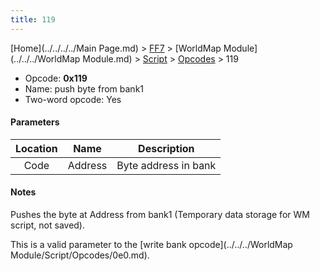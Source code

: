 ```yaml
---
title: 119
---
```


[Home](../../../../Main Page.md) > [FF7](../../../../FF7.md) > [WorldMap Module](../../../WorldMap Module.md) > [Script](../../Script.md) > [Opcodes](../Opcodes.md) > 119

-   Opcode: **0x119**
-   Name: push byte from bank1
-   Two-word opcode: Yes

#### Parameters

| Location |  Name   |     Description      |
|:--------:|:-------:|:--------------------:|
|   Code   | Address | Byte address in bank |

#### Notes

Pushes the byte at Address from bank1 (Temporary data storage for WM script, not saved).

This is a valid parameter to the [write bank opcode](../../../WorldMap Module/Script/Opcodes/0e0.md).
